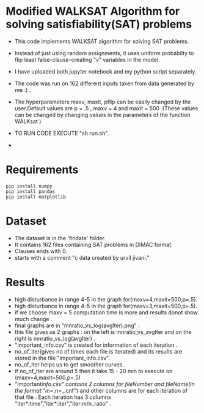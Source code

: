 # Modified WALKSAT Algorithm for solving satisfiability(SAT) problems

- This code implements WALKSAT algorithm for solving SAT problems.
- Instead of just using random assignments, it uses uniform probabilty to flip least false-clause-creating "v" variables in the model.
- I have uploaded both jupyter notebook and my python script separately.
- The code was run on 162 different inputs taken from data generated by me :) .
- The hyperparameters maxv, maxit, pflip can be easily changed by the user.Default values are p = .5 , maxv = 4 and maxit = 500 .(These values can be changed by changing values in the parameters of the function WALKsat )
- TO RUN CODE EXECUTE "sh run.sh".

-

# Requirements

```
pip install numpy
pip install pandas
pip install matplotlib
```

# Dataset

- The dataset is in the 'findata' folder.
- It contains 162 files containing SAT problems in DIMAC format.
- Clauses ends with 0.
- starts with a comment "c data created by urvil jivani."

# Results

- high disturbance in range 4-5 in the graph for(maxv=4,maxit=500,p=.5).
- high disturbance in range 4-5 in the graph for(maxv=3,maxit=500,p=.5).
- if we choose maxv = 5 computation time is more and results donot show much change .
- final graphs are in "mnratio_vs_log(avgIter).png" .
- this file gives us 2 graphs : on the left is mnratio_vs_avgIter and on the right is mnratio_vs_log(avgIter) .
- "important_info.csv" is created for information of each iteration .
- no_of_iter(gives no of times each file is iterated) and its results are stored in the file "important_info.csv".
- no_of_iter helps us to get smoother curves .
- if no_of_iter are around 5 then it take 15 - 20 min to execute on (maxv=4,maxit=500,p=.5)
- "important*info.csv" contains 2 columns for fileNumber and fileName(in the format "m=*,n=\_.cnf") and other columns are for each iteration of that file . Each iteration has 3 columns "iter*:time","iter*:iter","iter:m/n_ratio" .
